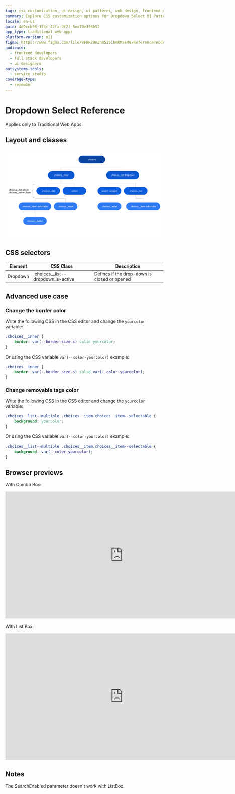 ```yaml
---
tags: css customization, ui design, ui patterns, web design, frontend development
summary: Explore CSS customization options for Dropdown Select UI Pattern in OutSystems 11 (O11) for Traditional Web Apps.
locale: en-us
guid: 4d9ccb38-173c-42fa-9f2f-6ea73e338b52
app_type: traditional web apps
platform-version: o11
figma: https://www.figma.com/file/eFWRZ0nZhm5J5ibmKMak49/Reference?node-id=615:456
audience:
  - frontend developers
  - full stack developers
  - ui designers
outsystems-tools:
  - service studio
coverage-type:
  - remember
---
```


# Dropdown Select Reference

<div class="info" markdown="1">

Applies only to Traditional Web Apps.

</div>

## Layout and classes

![Diagram illustrating the layout and classes of the Dropdown Select UI Pattern for Traditional Web Apps](images/dropdownselect-3-diag.png "Dropdown Select Layout Diagram")

## CSS selectors

| **Element** |  **CSS Class** |  **Description**  |
| ---|---|---
| Dropdown |  .choices__list--dropdown.is-active |  Defines if the drop-down is closed or opened  |

## Advanced use case

### Change the border color

Write the following CSS in the CSS editor and change the `yourcolor` variable:

```css
.choices__inner {
    border: var(--border-size-s) solid yourcolor;
}
```

Or using the CSS variable `var(--color-yourcolor)` example:

```css
.choices__inner {
    border: var(--border-size-s) solid var(--color-yourcolor);
}
```

### Change removable tags color

Write the following CSS in the CSS editor and change the `yourcolor` variable:

```css
.choices__list--multiple .choices__item.choices__item--selectable {
    background: yourcolor;
}
```

Or using the CSS variable `var(--color-yourcolor)` example:

```css
.choices__list--multiple .choices__item.choices__item--selectable {
    background: var(--color-yourcolor);
}
```

## Browser previews

With Combo Box:

<iframe src="https://player.vimeo.com/video/1001510016" width="750" height="403" frameborder="0" allow="autoplay; fullscreen" allowfullscreen="">Video showing the Dropdown Select UI Pattern with combo box in a browser.</iframe>

With List Box:

<iframe src="https://player.vimeo.com/video/1001510029" width="750" height="403" frameborder="0" allow="autoplay; fullscreen" allowfullscreen="">Video showing the Dropdown Select UI Pattern with list box in a browser.</iframe>

## Notes

The SearchEnabled parameter doesn't work with ListBox.
